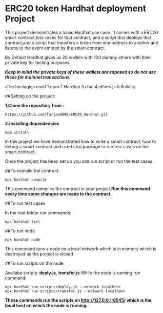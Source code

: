 # ERC20 token Hardhat deployment Project

This project demonstrates a basic Hardhat use case. It comes with a ERC20 smart contract,test cases for that contract, and a script that deploys that contract,and a script that transfers a token from one address to another and listens to the event emitted by the smart contract.

By Default Hardhat gives us 20 wallets with 100 dummy ethers with their private key for tecting purposes.

**_Keep in mind the private keys of these wallets are exposed so do not use these for mainnet transactions_**

#Technologies used
1.npm
2.Hardhat
3.chai
4.ethers.js
5.Solidity

##Setting up the project:

**1.Clone the repository from :**

```
https://github.com/farjaad890/ERC20_Hardhat.git
```

**2.Installing dependencies**

```shell
npm install
```

In this project we have demonstrated how to write a smart contract, how to debug a smart contract and used chai package to run test cases on the smart contract.

Once the project has been set up you can run script or run the test cases.

##To compile the contract:

```shell
npx hardhat compile
```

This command compiles the contract in your project.**Run this command every time some changes are made to the contract.**

##To run test cases

In the root folder run commands:

```shell
npx hardhat test
```

##To run node

```shell
npx hardhat node
```

This command runs a node on a local network which is in memory which is destroyed as the project is closed.

##To run scripts on the node

Availabe scripts: **deply.js**, **transfer.js**
While the node is running run command:

```shell
npx hardhat run scripts/deploy.js --network localhost
npx hardhat run scripts/transfer.js --network localhost
```

**These commands run the scripts on http://127.0.0.1:8545/ which is the local host on which the node is running.**
